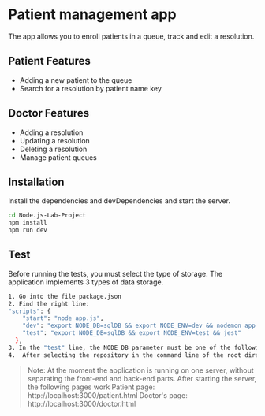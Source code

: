 # Patient management app
The app allows you to enroll patients in a queue, track and edit a resolution. 
## Patient Features
- Adding a new patient to the queue
- Search for a resolution by patient name key
## Doctor Features
- Adding a resolution
- Updating a resolution 
- Deleting a resolution
- Manage patient queues

## Installation
Install the dependencies and devDependencies and start the server.

```sh
cd Node.js-Lab-Project
npm install
npm run dev
```
## Test

Before running the tests, you must select the type of storage. The application implements 3 types of data storage.

```sh
1. Go into the file package.json
2. Find the right line: 
"scripts": {
    "start": "node app.js",
    "dev": "export NODE_DB=sqlDB && export NODE_ENV=dev && nodemon app.js",
    "test": "export NODE_DB=sqlDB && export NODE_ENV=test && jest"
  },
3. In the "test" line, the NODE_DB parameter must be one of the following: inMemoryDB // redisDB // sqlDB
4.  After selecting the repository in the command line of the root directory you must write the command "npm run test" or "npm test". This will run the necessary tests, implemented with the help of the Jest library
```
> Note: At the moment the application is running on one server, without separating the front-end and back-end parts.
After starting the server, the following pages work
Patient page: http://localhost:3000/patient.html
Doctor's page: http://localhost:3000/doctor.html